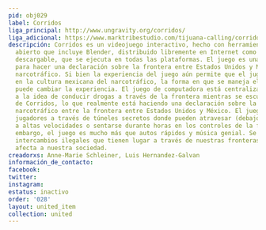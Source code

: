```yaml
---
pid: obj029
label: Corridos
liga_principal: http://www.ungravity.org/corridos/
liga_adicional: https://www.marktribestudio.com/tijuana-calling/corridos/
descripción: Corridos es un videojuego interactivo, hecho con herramientas de código
  abierto que incluye Blender, distribuido libremente en Internet como una aplicación
  descargable, que se ejecuta en todas las plataformas. El juego es una instalación
  para hacer una declaración sobre la frontera entre Estados Unidos y México y el
  narcotráfico. Si bien la experiencia del juego aún permite que el jugador se involucre
  en la cultura mexicana del narcotráfico, la forma en que se maneja el juego realmente
  puede cambiar la experiencia. El juego de computadora está centralizado en torno
  a la idea de conducir drogas a través de la frontera mientras se escucha música
  de Corridos, lo que realmente está haciendo una declaración sobre la cultura del
  narcotráfico entre la frontera entre Estados Unidos y México. El juego lleva a los
  jugadores a través de túneles secretos donde pueden atravesar (debajo) la frontera
  a altas velocidades o sentarse durante horas en los controles de la frontera. Sin
  embargo, el juego es mucho más que autos rápidos y música genial. Se centra en los
  intercambios ilegales que tienen lugar a través de nuestras fronteras y cómo eso
  afecta a nuestra sociedad.
creadorxs: Anne-Marie Schleiner, Luis Hernandez-Galvan
información_de_contacto: 
facebook: 
twitter: 
instagram: 
estatus: inactivo
order: '028'
layout: united_item
collection: united
---
```

